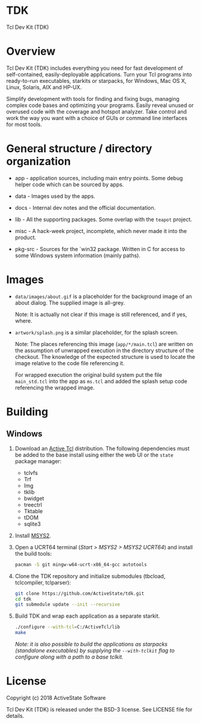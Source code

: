 # TDK
Tcl Dev Kit (TDK)

# Overview

Tcl Dev Kit (TDK) includes everything you need for fast development of self-contained, easily-deployable applications. Turn your Tcl programs into ready-to-run executables, starkits or starpacks, for Windows, Mac OS X, Linux, Solaris, AIX and HP-UX.

Simplify development with tools for finding and fixing bugs, managing complex code bases and optimizing your programs. Easily reveal unused or overused code with the coverage and hotspot analyzer. Take control and work the way you want with a choice of GUIs or command line interfaces for most tools.


# General structure / directory organization

   * app - application sources, including main entry points. Some
     debug helper code which can be sourced by apps.

   * data - Images used by the apps.

   * docs - Internal dev notes and the official documentation.

   * lib - All the supporting packages. Some overlap with the `teapot`
     project.

   * misc - A hack-week project, incomplete, which never made it into
     the product.

   * pkg-src - Sources for the `win32 package. Written in C for access
     to some Windows system information (mainly paths).

# Images

   * `data/images/about.gif` is a placeholder for the background image
     of an about dialog. The supplied image is all-grey.

     Note: It is actually not clear if this image is still referenced,
     and if yes, where.

   * `artwork/splash.png` is a similar placeholder, for the splash
     screen.

     Note: The places referencing this image (`app/*/main.tcl`) are
     written on the assumption of unwrapped execution in the directory
     structure of the checkout. The knowledge of the expected
     structure is used to locate the image relative to the code file
     referencing it.

     For wrapped execution the original build system put the file
     `main_std.tcl` into the app as `ms.tcl` and added the splash
     setup code referencing the wrapped image.

# Building

## Windows

1. Download an [Active Tcl](https://www.activestate.com/products/tcl/) distribution.
   The following dependencies must be added to the base install using either the web UI
   or the `state` package manager:
    * tclvfs
    * Trf
    * Img
    * tklib
    * bwidget
    * treectrl
    * Tktable
    * tDOM
    * sqlite3

3. Install [MSYS2](https://www.msys2.org/).

4. Open a UCRT64 terminal (_Start > MSYS2 > MSYS2 UCRT64_) and install the build tools:
    ```sh
    pacman -S git mingw-w64-ucrt-x86_64-gcc autotools
     ```

5. Clone the TDK repository and initialize submodules (tbcload, tclcompiler, tclparser):
	```sh
    git clone https://github.com/ActiveState/tdk.git
    cd tdk
    git submodule update --init --recursive
    ```

6. Build TDK and wrap each application as a separate starkit.
	```sh
	./configure --with-tcl=C:/ActiveTcl/lib
	make
	```
	_Note: it is also possible to build the applications as starpacks (standalone executables)
	by supplying the `--with-tclkit` flag to configure along with a path to a base tclkit._

# License

Copyright (c) 2018 ActiveState Software

Tcl Dev Kit (TDK) is released under the BSD-3 license. See LICENSE file for details.
